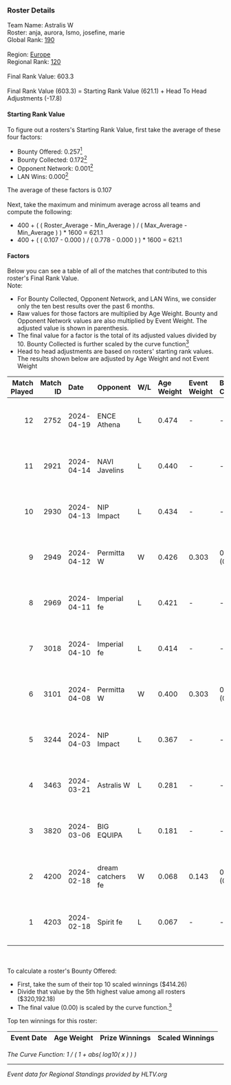 ### Roster Details<br />
Team Name: Astralis W<br />
Roster: anja, aurora, Ismo, josefine, marie<br />
Global Rank: [190](../standings_global.md)<br />
<br />
Region: [Europe]( ../standings_europe.md)<br />
Regional Rank: [120]( ../standings_europe.md)<br />
<br />
Final Rank Value:  603.3<br />
<br />
Final Rank Value (603.3) = Starting Rank Value (621.1) + Head To Head Adjustments (-17.8)<br />

#### Starting Rank Value<br />
To figure out a rosters's Starting Rank Value, first take the average of these four factors:<br />
- Bounty Offered: 0.257[<sup>1</sup>](#table2)
- Bounty Collected: 0.172[<sup>2</sup>](#table1)
- Opponent Network: 0.001[<sup>2</sup>](#table1)
- LAN Wins: 0.000[<sup>2</sup>](#table1)

The average of these factors is 0.107<br />
<br />
Next, take the maximum and minimum average across all teams and compute the following:<br />
- 400 + ( ( Roster_Average - Min_Average ) / ( Max_Average - Min_Average ) ) * 1600 = 621.1
- 400 + ( ( 0.107 - 0.000 ) / ( 0.778 - 0.000 ) ) * 1600 = 621.1


#### Factors<br />
Below you can see a table of all of the matches that contributed to this roster's Final Rank Value.<br />
Note:<br />

- For Bounty Collected, Opponent Network, and LAN Wins, we consider only the ten best results over the past 6 months.
- Raw values for those factors are multiplied by Age Weight. Bounty and Opponent Network values are also multiplied by Event Weight. The adjusted value is shown in parenthesis.
- The final value for a factor is the total of its adjusted values divided by 10. Bounty Collected is further scaled by the curve function[<sup>3</sup>](#curveFunction)
- Head to head adjustments are based on rosters' starting rank values. The results shown below are adjusted by Age Weight and not Event Weight
<span id="table1"></span><br />


| Match Played | Match ID | Date       | Opponent          | W/L | Age Weight | Event Weight | Bounty Collected | Opponent Network | LAN Wins  | H2H Adj. | Roster                              |
| -: | -: | :- | :- | :- | :- | :- | :- | :- | :- | -: | :- |
|           12 |     2752 | 2024-04-19 | ENCE Athena       | L   | 0.474      | -            | -                | -                | -         |    -6.99 | anja, aurora, Ismo, josefine, marie |
|           11 |     2921 | 2024-04-14 | NAVI Javelins     | L   | 0.440      | -            | -                | -                | -         |    -3.33 | anja, aurora, Ismo, josefine, marie |
|           10 |     2930 | 2024-04-13 | NIP Impact        | L   | 0.434      | -            | -                | -                | -         |    -4.71 | anja, aurora, Ismo, josefine, marie |
|            9 |     2949 | 2024-04-12 | Permitta W        | W   | 0.426      | 0.303        | 0.000 (0.000)    | 0.016 (0.002)    | 0 (0.000) |     4.67 | anja, aurora, Ismo, josefine, marie |
|            8 |     2969 | 2024-04-11 | Imperial fe       | L   | 0.421      | -            | -                | -                | -         |    -1.10 | anja, aurora, Ismo, josefine, marie |
|            7 |     3018 | 2024-04-10 | Imperial fe       | L   | 0.414      | -            | -                | -                | -         |    -1.10 | anja, aurora, Ismo, josefine, marie |
|            6 |     3101 | 2024-04-08 | Permitta W        | W   | 0.400      | 0.303        | 0.000 (0.000)    | 0.016 (0.002)    | 0 (0.000) |     4.35 | anja, aurora, Ismo, josefine, marie |
|            5 |     3244 | 2024-04-03 | NIP Impact        | L   | 0.367      | -            | -                | -                | -         |    -4.32 | anja, aurora, Ismo, josefine, marie |
|            4 |     3463 | 2024-03-21 | Astralis W        | L   | 0.281      | -            | -                | -                | -         |    -3.97 | anja, aurora, Ismo, josefine, marie |
|            3 |     3820 | 2024-03-06 | BIG EQUIPA        | L   | 0.181      | -            | -                | -                | -         |    -1.72 | anja, aurora, Ismo, josefine, marie |
|            2 |     4200 | 2024-02-18 | dream catchers fe | W   | 0.068      | 0.143        | 0.016 (0.000)    | 0.167 (0.002)    | 0 (0.000) |     1.35 | anja, aurora, Ismo, josefine, marie |
|            1 |     4203 | 2024-02-18 | Spirit fe         | L   | 0.067      | -            | -                | -                | -         |    -0.93 | anja, aurora, Ismo, josefine, marie |

<br />
<span id="table2"></span><br />
To calculate a roster's Bounty Offered:<br />

- First, take the sum of their top 10 scaled winnings ($414.26)
- Divide that value by the 5th highest value among all rosters ($320,192.18)
- The final value (0.00) is scaled by the curve function.[<sup>3</sup>](#curveFunction)

Top ten winnings for this roster:<br />

| Event Date | Age Weight | Prize Winnings | Scaled Winnings |
| :- | -: | :- | :- |


<span id="curveFunction"></span>_The Curve Function: 1 / ( 1 + abs( log10( x ) ) )_<br />

---
_Event data for Regional Standings provided by HLTV.org_<br />

